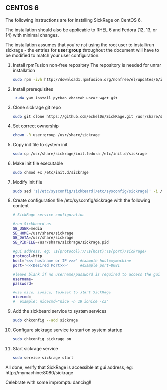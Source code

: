 ## CENTOS 6
The following instructions are for installing SickRage on CentOS 6.

The installation should also be applicable to RHEL 6 and Fedora (12, 13, or 14) with minimal changes.

The installation assumes that you're not using the root user to install/run sickrage - the entries for **user:group** throughout the document will have to be modified to match your user configuration.

1. Install rpmFusion non-free repository 
    The repository is needed for unrar installation

   ```bash
   sudo rpm -ivh http://download1.rpmfusion.org/nonfree/el/updates/6/i386/rpmfusion-nonfree-release-6-1.noarch.rpm
   ```

2. Install prerequisites

   ```bash
    sudo yum install python-cheetah unrar wget git 
    ```

3. Clone sickrage git repo

    ```bash
    sudo git clone https://github.com/echel0n/SickRage.git /usr/share/sickrage
    ```

4. Set correct ownership

    ```bash
    chown -R user:group /usr/share/sickrage
    ```

5. Copy init file to system init

    ```bash
    sudo cp /usr/share/sickrage/init.fedora /etc/init.d/sickrage
    ```

6. Make init file executable

    ```bash
    sudo chmod +x /etc/init.d/sickrage
    ```

7. Modify init file

    ```bash
    sudo sed 's|/etc/sysconfig/sickbeard|/etc/sysconfig/sickrage|' -i /etc/init.d/sickrage
    ```

8. Create configuration file /etc/sysconfig/sickrage with the following content

    ```bash
    # SickRage service configuration
    
    #run Sickbeard as
    SB_USER=media
    SB_HOME=/usr/share/sickrage
    SB_DATA=/usr/share/sickrage
    SB_PIDFILE=/usr/share/sickrage/sickrage.pid
    
    #gui address, eg: \${protocol}://\${host}:\${port}/sickrage/
    protocol=http
    host='<<< hostname or IP >>>' #example host=mymachine
    port='<<<Desired Port>>>'     #example port=8081
    
    #leave blank if no username/password is required to access the gui
    username=
    password=
    
    #use nice, ionice, taskset to start SickRage
    nicecmd=
    #  example: nicecmd="nice -n 19 ionice -c3"
    ```

9. Add the sickbeard service to system services
    
    ```bash
    sudo chkconfig --add sickrage
    ```

10. Configure sickrage service to start on system startup
    
    ```bash
    sudo chkconfig sickrage on
    ```

11. Start sickrage service
    
    ```bash
    sudo service sickrage start
    ```

All done, verify that SickRage is accessible at gui address, eg: http://mymachine:8080/sickrage

Celebrate with some impromptu dancing!!